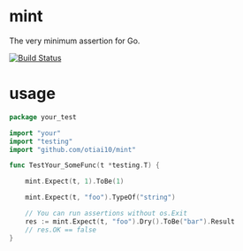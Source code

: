 # mint

The very minimum assertion for Go.

[![Build Status](https://travis-ci.org/otiai10/mint.svg?branch=master)](https://travis-ci.org/otiai10/mint)

# usage
```go
package your_test

import "your"
import "testing"
import "github.com/otiai10/mint"

func TestYour_SomeFunc(t *testing.T) {

    mint.Expect(t, 1).ToBe(1)

    mint.Expect(t, "foo").TypeOf("string")

    // You can run assertions without os.Exit
    res := mint.Expect(t, "foo").Dry().ToBe("bar").Result
    // res.OK == false
}
```
